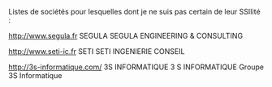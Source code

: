 Listes de sociétés pour lesquelles dont je ne suis pas certain de leur SSIIité :

http://www.segula.fr
SEGULA
SEGULA ENGINEERING & CONSULTING

http://www.seti-ic.fr
SETI
SETI INGENIERIE CONSEIL

http://3s-informatique.com/
3S INFORMATIQUE
3 S INFORMATIQUE
Groupe 3S Informatique
